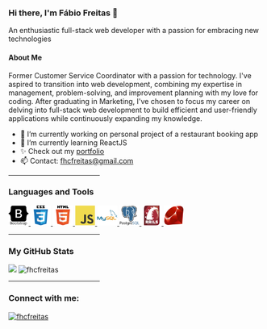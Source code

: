 ### Hi there, I'm Fábio Freitas 👋
<p>An enthusiastic full-stack web developer with a passion for embracing new technologies</p>

<h4>About Me</h4>
<p>Former Customer Service Coordinator with a passion for technology. I've aspired to transition into web development, combining my expertise in management, problem-solving, and improvement planning with my love for coding. After graduating in Marketing, I've chosen to focus my career on delving into full-stack web development to build efficient and user-friendly applications while continuously expanding my knowledge.</p>

- 🔭 I’m currently working on personal project of a restaurant booking app
- 🌱 I’m currently learning ReactJS
- ✨ Check out my <a href="https://troopl.com/fhcfreitas">portfolio</a>
- 📫 Contact: fhcfreitas@gmail.com

<hr width="36%" >



<h3 align="left">Languages and Tools</h3>
<p align="left"> <a href="https://getbootstrap.com" target="_blank" rel="noreferrer"> <img src="https://raw.githubusercontent.com/devicons/devicon/master/icons/bootstrap/bootstrap-plain-wordmark.svg" alt="bootstrap" width="40" height="40"/> </a> <a href="https://www.w3schools.com/css/" target="_blank" rel="noreferrer"> <img src="https://raw.githubusercontent.com/devicons/devicon/master/icons/css3/css3-original-wordmark.svg" alt="css3" width="40" height="40"/> </a> <a href="https://www.w3.org/html/" target="_blank" rel="noreferrer"> <img src="https://raw.githubusercontent.com/devicons/devicon/master/icons/html5/html5-original-wordmark.svg" alt="html5" width="40" height="40"/> </a> <a href="https://developer.mozilla.org/en-US/docs/Web/JavaScript" target="_blank" rel="noreferrer"> <img src="https://raw.githubusercontent.com/devicons/devicon/master/icons/javascript/javascript-original.svg" alt="javascript" width="40" height="40"/> </a> <a href="https://www.mysql.com/" target="_blank" rel="noreferrer"> <img src="https://raw.githubusercontent.com/devicons/devicon/master/icons/mysql/mysql-original-wordmark.svg" alt="mysql" width="40" height="40"/> </a> <a href="https://www.postgresql.org" target="_blank" rel="noreferrer"> <img src="https://raw.githubusercontent.com/devicons/devicon/master/icons/postgresql/postgresql-original-wordmark.svg" alt="postgresql" width="40" height="40"/> </a> <a href="https://rubyonrails.org" target="_blank" rel="noreferrer"> <img src="https://raw.githubusercontent.com/devicons/devicon/master/icons/rails/rails-original-wordmark.svg" alt="rails" width="40" height="40"/> </a> <a href="https://www.ruby-lang.org/en/" target="_blank" rel="noreferrer"> <img src="https://raw.githubusercontent.com/devicons/devicon/master/icons/ruby/ruby-original.svg" alt="ruby" width="40" height="40"/> </a> </p>


<hr width="36%" >


<h3>My GitHub Stats</h3>

<p align="left">
  <img height="150" src="https://github-readme-stats.vercel.app/api/top-langs?username=fhcfreitas&show_icons=true&theme=dark&locale=en&layout=compact" />
  <img height="150" src="https://github-readme-stats.vercel.app/api?username=fhcfreitas&show_icons=true&theme=dark&locale=en" alt="fhcfreitas" />
</p>

<hr width="36%" >

<h3 align="left">Connect with me:</h3>
<p align="left">
<a href="https://linkedin.com/in/fhcfreitas" target="blank"><img align="center" src="https://raw.githubusercontent.com/rahuldkjain/github-profile-readme-generator/master/src/images/icons/Social/linked-in-alt.svg" alt="fhcfreitas" height="30" width="40" /></a>
</p>
